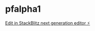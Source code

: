 # pfalpha1

[Edit in StackBlitz next generation editor ⚡️](https://stackblitz.com/~/github.com/Anditsmd32/pfalpha1)